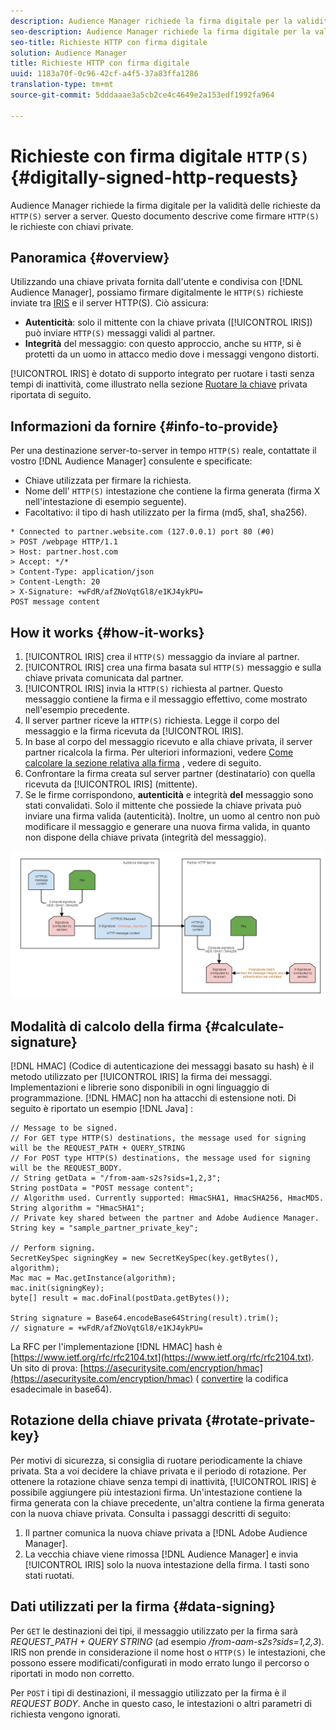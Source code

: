 ```yaml
---
description: Audience Manager richiede la firma digitale per la validità delle richieste HTTP(S) da server a server. Questo documento descrive come firmare le richieste HTTP con chiavi private.
seo-description: Audience Manager richiede la firma digitale per la validità delle richieste HTTP(S) da server a server. Questo documento descrive come firmare le richieste HTTP(S) con chiavi private.
seo-title: Richieste HTTP con firma digitale
solution: Audience Manager
title: Richieste HTTP con firma digitale
uuid: 1183a70f-0c96-42cf-a4f5-37a83ffa1286
translation-type: tm+mt
source-git-commit: 5dddaaae3a5cb2ce4c4649e2a153edf1992fa964

---
```



# Richieste con firma digitale `HTTP(S)`{#digitally-signed-http-requests}

Audience Manager richiede la firma digitale per la validità delle richieste da `HTTP(S)` server a server. Questo documento descrive come firmare `HTTP(S)` le richieste con chiavi private.

## Panoramica {#overview}

<!-- digitally_signed_http_requests.xml -->

Utilizzando una chiave privata fornita dall&#39;utente e condivisa con [!DNL Audience Manager], possiamo firmare digitalmente le `HTTP(S)` richieste inviate tra [IRIS](../../../reference/system-components/components-data-action.md#iris) e il server HTTP(S). Ciò assicura:

* **Autenticità**: solo il mittente con la chiave privata ([!UICONTROL IRIS]) può inviare `HTTP(S)` messaggi validi al partner.
* **Integrità** del messaggio: con questo approccio, anche su `HTTP`, si è protetti da un uomo in attacco medio dove i messaggi vengono distorti.

[!UICONTROL IRIS] è dotato di supporto integrato per ruotare i tasti senza tempi di inattività, come illustrato nella sezione [Ruotare la chiave](../../../integration/receiving-audience-data/real-time-outbound-transfers/digitally-signed-http-requests.md#rotate-private-key) privata riportata di seguito.

## Informazioni da fornire {#info-to-provide}

Per una destinazione server-to-server in tempo `HTTP(S)` reale, contattate il vostro [!DNL Audience Manager] consulente e specificate:

* Chiave utilizzata per firmare la richiesta.
* Nome dell&#39; `HTTP(S)` intestazione che contiene la firma generata (firma X nell&#39;intestazione di esempio seguente).
* Facoltativo: il tipo di hash utilizzato per la firma (md5, sha1, sha256).

```
* Connected to partner.website.com (127.0.0.1) port 80 (#0)
> POST /webpage HTTP/1.1
> Host: partner.host.com
> Accept: */*
> Content-Type: application/json
> Content-Length: 20
> X-Signature: +wFdR/afZNoVqtGl8/e1KJ4ykPU=
POST message content
```

## How it works {#how-it-works}

1. [!UICONTROL IRIS] crea il `HTTP(S)` messaggio da inviare al partner.
1. [!UICONTROL IRIS] crea una firma basata sul `HTTP(S)` messaggio e sulla chiave privata comunicata dal partner.
1. [!UICONTROL IRIS] invia la `HTTP(S)` richiesta al partner. Questo messaggio contiene la firma e il messaggio effettivo, come mostrato nell&#39;esempio precedente.
1. Il server partner riceve la `HTTP(S)` richiesta. Legge il corpo del messaggio e la firma ricevuta da [!UICONTROL IRIS].
1. In base al corpo del messaggio ricevuto e alla chiave privata, il server partner ricalcola la firma. Per ulteriori informazioni, vedere [Come calcolare la sezione relativa alla firma](../../../integration/receiving-audience-data/real-time-outbound-transfers/digitally-signed-http-requests.md#calculate-signature) , vedere di seguito.
1. Confrontare la firma creata sul server partner (destinatario) con quella ricevuta da [!UICONTROL IRIS] (mittente).
1. Se le firme corrispondono, **autenticità** e integrità **del** messaggio sono stati convalidati. Solo il mittente che possiede la chiave privata può inviare una firma valida (autenticità). Inoltre, un uomo al centro non può modificare il messaggio e generare una nuova firma valida, in quanto non dispone della chiave privata (integrità del messaggio).

![](assets/iris-digitally-sign-http-request.png)

## Modalità di calcolo della firma {#calculate-signature}

[!DNL HMAC] (Codice di autenticazione dei messaggi basato su hash) è il metodo utilizzato per [!UICONTROL IRIS] la firma dei messaggi. Implementazioni e librerie sono disponibili in ogni linguaggio di programmazione. [!DNL HMAC] non ha attacchi di estensione noti. Di seguito è riportato un esempio [!DNL Java] :

```
// Message to be signed.
// For GET type HTTP(S) destinations, the message used for signing will be the REQUEST_PATH + QUERY_STRING
// For POST type HTTP(S) destinations, the message used for signing will be the REQUEST_BODY.
// String getData = "/from-aam-s2s?sids=1,2,3";
String postData = "POST message content";
// Algorithm used. Currently supported: HmacSHA1, HmacSHA256, HmacMD5.
String algorithm = "HmacSHA1";
// Private key shared between the partner and Adobe Audience Manager.
String key = "sample_partner_private_key";
  
// Perform signing.
SecretKeySpec signingKey = new SecretKeySpec(key.getBytes(), algorithm);
Mac mac = Mac.getInstance(algorithm);
mac.init(signingKey);
byte[] result = mac.doFinal(postData.getBytes());
  
String signature = Base64.encodeBase64String(result).trim(); 
// signature = +wFdR/afZNoVqtGl8/e1KJ4ykPU=
```

La RFC per l&#39;implementazione [!DNL HMAC] hash è [https://www.ietf.org/rfc/rfc2104.txt](https://www.ietf.org/rfc/rfc2104.txt). Un sito di prova: [https://asecuritysite.com/encryption/hmac](https://asecuritysite.com/encryption/hmac) ( [convertire](https://tomeko.net/online_tools/hex_to_base64.php?lang=en) la codifica esadecimale in base64).

## Rotazione della chiave privata {#rotate-private-key}

Per motivi di sicurezza, si consiglia di ruotare periodicamente la chiave privata. Sta a voi decidere la chiave privata e il periodo di rotazione. Per ottenere la rotazione chiave senza tempi di inattività, [!UICONTROL IRIS] è possibile aggiungere più intestazioni firma. Un&#39;intestazione contiene la firma generata con la chiave precedente, un&#39;altra contiene la firma generata con la nuova chiave privata. Consulta i passaggi descritti di seguito:

1. Il partner comunica la nuova chiave privata a [!DNL Adobe Audience Manager].
1. La vecchia chiave viene rimossa [!DNL Audience Manager] e invia [!UICONTROL IRIS] solo la nuova intestazione della firma. I tasti sono stati ruotati.

## Dati utilizzati per la firma {#data-signing}

Per `GET` le destinazioni dei tipi, il messaggio utilizzato per la firma sarà *REQUEST_PATH + QUERY STRING* (ad esempio */from-aam-s2s?sids=1,2,3*). IRIS non prende in considerazione il nome host o `HTTP(S)` le intestazioni, che possono essere modificati/configurati in modo errato lungo il percorso o riportati in modo non corretto.

Per `POST` i tipi di destinazioni, il messaggio utilizzato per la firma è il *REQUEST BODY*. Anche in questo caso, le intestazioni o altri parametri di richiesta vengono ignorati.
